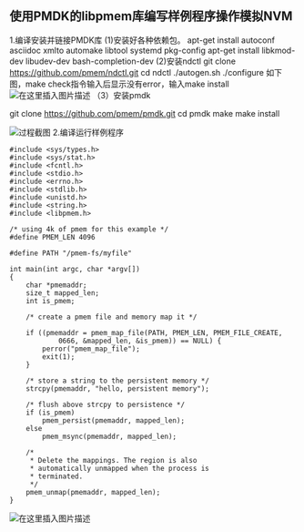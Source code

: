 ﻿## 使用PMDK的libpmem库编写样例程序操作模拟NVM

1.编译安装并链接PMDK库
(1)安装好各种依赖包。
apt-get install autoconf asciidoc xmlto automake libtool systemd pkg-config 
apt-get install libkmod-dev libudev-dev bash-completion-dev
(2)安装ndctl
git clone https://github.com/pmem/ndctl.git 
cd ndctl 
./autogen.sh 
./configure
如下图，make check指令输入后显示没有error，输入make install
![在这里插入图片描述](https://img-blog.csdnimg.cn/20190423210854572.png?x-oss-process=image/watermark,type_ZmFuZ3poZW5naGVpdGk,shadow_10,text_aHR0cHM6Ly9ibG9nLmNzZG4ubmV0L2NoZW56aHhf,size_16,color_FFFFFF,t_70)
（3）安装pmdk

git clone https://github.com/pmem/pmdk.git
cd pmdk 
make 
make install

![过程截图](https://img-blog.csdnimg.cn/20190423201829944.png?x-oss-process=image/watermark,type_ZmFuZ3poZW5naGVpdGk,shadow_10,text_aHR0cHM6Ly9ibG9nLmNzZG4ubmV0L2NoZW56aHhf,size_16,color_FFFFFF,t_70)
2.编译运行样例程序

```
#include <sys/types.h>
#include <sys/stat.h>
#include <fcntl.h>
#include <stdio.h>
#include <errno.h>
#include <stdlib.h>
#include <unistd.h>
#include <string.h>
#include <libpmem.h>

/* using 4k of pmem for this example */
#define PMEM_LEN 4096

#define PATH "/pmem-fs/myfile"

int main(int argc, char *argv[])
{
	char *pmemaddr;
	size_t mapped_len;
	int is_pmem;

	/* create a pmem file and memory map it */

	if ((pmemaddr = pmem_map_file(PATH, PMEM_LEN, PMEM_FILE_CREATE,
			0666, &mapped_len, &is_pmem)) == NULL) {
		perror("pmem_map_file");
		exit(1);
	}

	/* store a string to the persistent memory */
	strcpy(pmemaddr, "hello, persistent memory");

	/* flush above strcpy to persistence */
	if (is_pmem)
		pmem_persist(pmemaddr, mapped_len);
	else
		pmem_msync(pmemaddr, mapped_len);

	/*
	 * Delete the mappings. The region is also
	 * automatically unmapped when the process is
	 * terminated.
	 */
	pmem_unmap(pmemaddr, mapped_len);
}
```

![在这里插入图片描述](https://img-blog.csdnimg.cn/20190423211740708.png)



